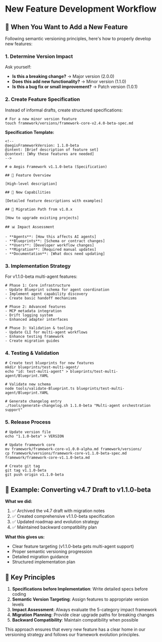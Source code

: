 # New Feature Development Workflow

## 🎯 When You Want to Add a New Feature

Following semantic versioning principles, here's how to properly develop new features:

### 1. **Determine Version Impact**

Ask yourself:

- **Is this a breaking change?** → Major version (2.0.0)
- **Does this add new functionality?** → Minor version (1.1.0)
- **Is this a bug fix or small improvement?** → Patch version (1.0.1)

### 2. **Create Feature Specification**

Instead of informal drafts, create structured specifications:

```
# For a new minor version feature
touch framework/versions/framework-core-v2.4.0-beta-spec.md
```

**Specification Template:**

```
<!--
@aegisFrameworkVersion: 1.1.0-beta
@intent: [Brief description of feature set]
@context: [Why these features are needed]
-->

# ⚙️ Aegis Framework v1.1.0-beta (Specification)

## 🎯 Feature Overview

[High-level description]

## 🔧 New Capabilities

[Detailed feature descriptions with examples]

## 🚀 Migration Path from v1.0.x

[How to upgrade existing projects]

## 📊 Impact Assessment

- **Agents**: [How this affects AI agents]
- **Blueprints**: [Schema or contract changes]
- **Users**: [Developer workflow changes]
- **Migration**: [Required manual updates]
- **Documentation**: [What docs need updating]
```

### 3. **Implementation Strategy**

For v1.1.0-beta multi-agent features:

```
# Phase 1: Core infrastructure
- Update Blueprint schema for agent coordination
- Implement agent capability discovery
- Create basic handoff mechanisms

# Phase 2: Advanced features
- MCP metadata integration
- Drift logging system
- Enhanced adapter interfaces

# Phase 3: Validation & tooling
- Update CLI for multi-agent workflows
- Enhance testing framework
- Create migration guides
```

### 4. **Testing & Validation**

```
# Create test blueprints for new features
mkdir blueprints/test-multi-agent/
echo "id: test-multi-agent" > blueprints/test-multi-agent/Blueprint.YAML

# Validate new schema
node tools/validate-Blueprint.ts blueprints/test-multi-agent/Blueprint.YAML

# Generate changelog entry
./tools/generate-changelog.sh 1.1.0-beta "Multi-agent orchestration support"
```

### 5. **Release Process**

```
# Update version file
echo "1.1.0-beta" > VERSION

# Update framework core
mv framework/framework-core-v1.0.0-alpha.md framework/versions/
cp framework/versions/framework-core-v1.1.0-beta-spec.md framework/framework-core-v1.1.0-beta.md

# Create git tag
git tag v1.1.0-beta
git push origin v1.1.0-beta
```

## 🔄 Example: Converting v4.7 Draft to v1.1.0-beta

**What we did:**

1. ✅ Archived the v4.7 draft with migration notes
2. ✅ Created comprehensive v1.1.0-beta specification
3. ✅ Updated roadmap and evolution strategy
4. ✅ Maintained backward compatibility plan

**What this gives us:**

- Clear feature targeting (v1.1.0-beta gets multi-agent support)
- Proper semantic versioning progression
- Detailed migration guidance
- Structured implementation plan

## 🎯 Key Principles

1. **Specifications before Implementation**: Write detailed specs before coding
2. **Semantic Version Targeting**: Assign features to appropriate version levels
3. **Impact Assessment**: Always evaluate the 5-category impact framework
4. **Migration Planning**: Provide clear upgrade paths for breaking changes
5. **Backward Compatibility**: Maintain compatibility when possible

This approach ensures that every new feature has a clear home in our versioning strategy and follows our framework
evolution principles.
